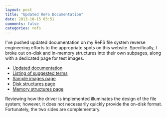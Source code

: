 ```yaml
---
layout: post
title: "Updated ReFS Documentation"
date: 2013-10-15 03:51
comments: false 
categories: refs 
---
```


I've pushed updated documentation on my ReFS file system reverse engineering efforts to the appropriate spots on this website. Specifically, I broke out on-disk and in-memory structures into their own subpages, along with a dedicated page for test images.

  - [Updated documentation](/forensics/refs/index.html)
  - [Listing of suggested terms](/forensics/refs/index.html)
  - [Sample images page](/forensics/refs/test_images.html)
  - [Disk structures page](/forensics/refs/disk/index.html)
  - [Memory structures page](/forensics/refs/memory/index.html)


Reviewing how the driver is implemented illuminates the design of the file system; however, it does not necessarily quickly provide the on-disk format. Fortunately, the two sides are complementary.


